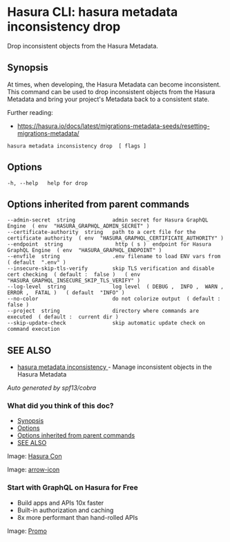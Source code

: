 # Hasura CLI: hasura metadata inconsistency drop

Drop inconsistent objects from the Hasura Metadata.

## Synopsis​

At times, when developing, the Hasura Metadata can become inconsistent. This command can be used to drop inconsistent objects from the Hasura Metadata and bring your project's Metadata back to a consistent state.

Further reading:

- [ https://hasura.io/docs/latest/migrations-metadata-seeds/resetting-migrations-metadata/ ](https://hasura.io/docs/latest/migrations-metadata-seeds/resetting-migrations-metadata/)


`hasura metadata inconsistency drop  [ flags ]`

## Options​

`-h, --help   help for drop`

## Options inherited from parent commands​

```
--admin-secret  string            admin secret for Hasura GraphQL Engine  ( env  "HASURA_GRAPHQL_ADMIN_SECRET" )
--certificate-authority  string   path to a cert file for the certificate authority  ( env  "HASURA_GRAPHQL_CERTIFICATE_AUTHORITY" )
--endpoint  string                 http ( s )  endpoint for Hasura GraphQL Engine  ( env  "HASURA_GRAPHQL_ENDPOINT" )
--envfile  string                 .env filename to load ENV vars from  ( default  ".env" )
--insecure-skip-tls-verify        skip TLS verification and disable cert checking  ( default :  false )   ( env  "HASURA_GRAPHQL_INSECURE_SKIP_TLS_VERIFY" )
--log-level  string               log level  ( DEBUG ,  INFO ,  WARN ,  ERROR ,  FATAL )   ( default  "INFO" )
--no-color                        do not colorize output  ( default :  false )
--project  string                 directory where commands are executed  ( default :  current dir )
--skip-update-check               skip automatic update check on command execution
```

## SEE ALSO​

- [ hasura metadata inconsistency ](https://hasura.io/docs/latest/hasura-cli/commands/hasura_metadata_inconsistency/)- Manage inconsistent objects in the Hasura Metadata


 *Auto generated by spf13/cobra* 

### What did you think of this doc?

- [ Synopsis ](https://hasura.io/docs/latest/hasura-cli/commands/hasura_metadata_inconsistency_drop/#synopsis)
- [ Options ](https://hasura.io/docs/latest/hasura-cli/commands/hasura_metadata_inconsistency_drop/#options)
- [ Options inherited from parent commands ](https://hasura.io/docs/latest/hasura-cli/commands/hasura_metadata_inconsistency_drop/#options-inherited-from-parent-commands)
- [ SEE ALSO ](https://hasura.io/docs/latest/hasura-cli/commands/hasura_metadata_inconsistency_drop/#see-also)


Image: [ Hasura Con ](https://res.cloudinary.com/dh8fp23nd/image/upload/v1686154570/hasura-con-2023/has-con-light-date_r2a2ud.png)

Image: [ arrow-icon ](https://res.cloudinary.com/dh8fp23nd/image/upload/v1683723549/main-web/chevron-right_ldbi7d.png)

### Start with GraphQL on Hasura for Free

- Build apps and APIs 10x faster
- Built-in authorization and caching
- 8x more performant than hand-rolled APIs


Image: [ Promo ](https://hasura.io/docs/assets/images/hasura-free-ff60e409244e0ea12b5a3045d1a9096b.png)